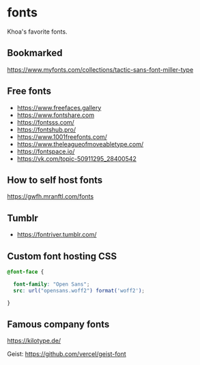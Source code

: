 # fonts

Khoa's favorite fonts.

## Bookmarked

https://www.myfonts.com/collections/tactic-sans-font-miller-type

## Free fonts

- https://www.freefaces.gallery
- https://www.fontshare.com
- https://fontsss.com/
- https://fontshub.pro/
- https://www.1001freefonts.com/
- https://www.theleagueofmoveabletype.com/
- https://fontspace.io/
- https://vk.com/topic-50911295_28400542

## How to self host fonts

https://gwfh.mranftl.com/fonts

## Tumblr

- https://fontriver.tumblr.com/

## Custom font hosting CSS

```css
@font-face {

  font-family: "Open Sans";
  src: url("opensans.woff2") format('woff2');

}
```

## Famous company fonts

https://kilotype.de/

Geist: https://github.com/vercel/geist-font


